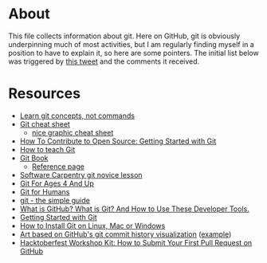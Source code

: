 # About

This file collects information about git. Here on GitHub, git is obviously underpinning much of most activities, but I am regularly finding myself in a position to have to explain it, so here are some pointers. The initial list below was triggered by [this tweet](https://twitter.com/EmilyRiederer/status/1282663842905022464) and the comments it received.

# Resources

* [Learn git concepts, not commands](https://dev.to/unseenwizzard/learn-git-concepts-not-commands-4gjc)
* [Git cheat sheet](https://github.github.com/training-kit/)
  - [nice graphic cheat sheet](http://web.archive.org/web/20080907184333/http://jan-krueger.net/wordpress/wp-content/uploads/2007/09/git-cheat-sheet.pdf)
* [How To Contribute to Open Source: Getting Started with Git](https://www.digitalocean.com/community/tutorials/how-to-contribute-to-open-source-getting-started-with-git)
* [How to teach Git](https://rachelcarmena.github.io/2018/12/12/how-to-teach-git.html)
* [Git Book](https://git-scm.com/book/en/v2)
  - [Reference page](https://git-scm.com/docs)
* [Software Carpentry git novice lesson](https://github.com/swcarpentry/git-novice/tree/gh-pages/_episodes)
* [Git For Ages 4 And Up](https://www.youtube.com/watch?v=3m7BgIvC-uQ)
* [Git for Humans](https://speakerdeck.com/alicebartlett/git-for-humans)
* [git - the simple guide](https://rogerdudler.github.io/git-guide/)
* [What is GitHub? What is Git? And How to Use These Developer Tools.](https://www.freecodecamp.org/news/what-is-github-what-is-git-and-how-to-use-these-developer-tools/)
* [Getting Started with Git](https://www.linode.com/docs/development/version-control/how-to-configure-git/)
* [How to Install Git on Linux, Mac or Windows](https://www.linode.com/docs/development/version-control/how-to-install-git-on-linux-mac-and-windows/)
* [Art based on GitHub's git commit history visualization](https://www.google.com/search?q=github+contributions+art) ([example](https://github.com/Erfaniaa/text-to-commit-history))
* [Hacktoberfest Workshop Kit: How to Submit Your First Pull Request on GitHub](https://www.digitalocean.com/community/meetup_kits/hacktoberfest-workshop-kit-how-to-submit-your-first-pull-request-on-github)
